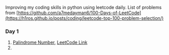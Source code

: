 Improving my coding skills in python using leetcode daily. List of problems from [https://github.com/a7medayman6/100-Days-of-LeetCode](https://h1ros.github.io/posts/coding/leetcode-top-100-problem-selection/)

### Day 1 ###
1. [Palindrome Number](https://github.com/Paramamithra/100-Days-of-Leet-Code/blob/main/Palindrome%20Number.py), [LeetCode Link](https://leetcode.com/problems/palindrome-number/)
2. 
